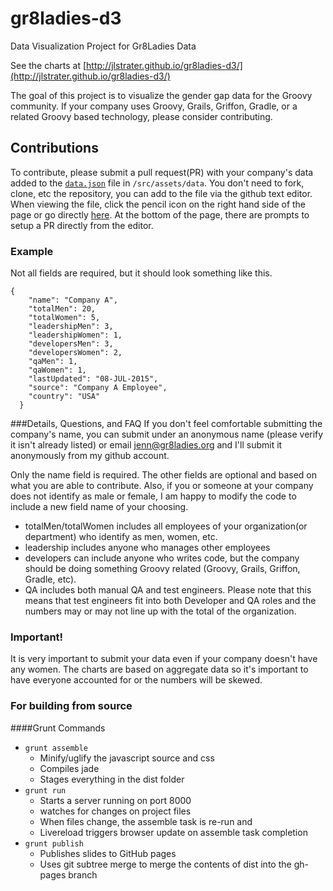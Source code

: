 # gr8ladies-d3
Data Visualization Project for Gr8Ladies Data

See the charts at [http://jlstrater.github.io/gr8ladies-d3/](http://jlstrater.github.io/gr8ladies-d3/)

The goal of this project is to visualize the gender gap data for the Groovy community.  If your company uses Groovy, Grails, Griffon, Gradle, or a related Groovy based technology, please consider contributing.

## Contributions

To contribute, please submit a pull request(PR) with your company's data added to the [`data.json`](/src/assets/data/data.json) file in `/src/assets/data`.  You don't need to fork, clone, etc the repository, you can add to the file via the github text editor.  When viewing the file, click the pencil icon on the right hand side of the page or go directly [here](https://github.com/jlstrater/gr8ladies-d3/edit/master/src/assets/data/data.json).  At the bottom of the page, there are prompts to setup a PR directly from the editor.

### Example
Not all fields are required, but it should look something like this.
```
{
    "name": "Company A", 
    "totalMen": 20,
    "totalWomen": 5,
    "leadershipMen": 3,
    "leadershipWomen": 1,
    "developersMen": 3,
    "developersWomen": 2,
    "qaMen": 1,
    "qaWomen": 1,
    "lastUpdated": "08-JUL-2015",
    "source": "Company A Employee",
    "country": "USA"
  }
```

###Details, Questions, and FAQ
If you don't feel comfortable submitting the company's name, you can submit under an anonymous name (please verify it isn't already listed) or email jenn@gr8ladies.org and I'll submit it anonymously from my github account.

Only the name field is required. The other fields are optional and based on what you are able to contribute.  Also, if you or someone at your company does not identify as male or female, I am happy to modify the code to include a new field name of your choosing.

- totalMen/totalWomen includes all employees of your organization(or department) who identify as men, women, etc.
- leadership includes anyone who manages other employees
- developers can include anyone who writes code, but the company should be doing something Groovy related (Groovy, Grails, Griffon, Gradle, etc).
- QA includes both manual QA and test engineers. Please note that this means that test engineers fit into both Developer and QA roles and the numbers may or may not line up with the total of the organization.

### Important!
It is very important to submit your data even if your company doesn't have any women.  The charts are based on aggregate data so it's important to have everyone accounted for or the numbers will be skewed. 

### For building from source

####Grunt Commands
* `grunt assemble`
  * Minify/uglify the javascript source and css
  * Compiles jade
  * Stages everything in the dist folder
* `grunt run`
  * Starts a server running on port 8000
  * watches for changes on project files
  * When files change, the assemble task is re-run and
  * Livereload triggers browser update on assemble task completion
* `grunt publish`
  * Publishes slides to GitHub pages
  * Uses git subtree merge to merge the contents of dist into the gh-pages branch
